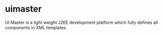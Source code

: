 # uimaster
UI Master is a light weight J2EE development platform which fully defines all components in XML templates.
